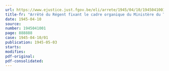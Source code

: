 ```yaml
---
url: https://www.ejustice.just.fgov.be/eli/arrete/1945/04/10/1945041001/justel
title-fr: "Arrêté du Régent fixant le cadre organique du Ministère du Travail et de la Prévoyance sociale"
date: 1945-04-10
source:
number: 1945041001
page: 888888
case: 1945-04-10/01
publication: 1945-05-03
starts:
modifies:
pdf-original:
pdf-consolidated:
---
```


